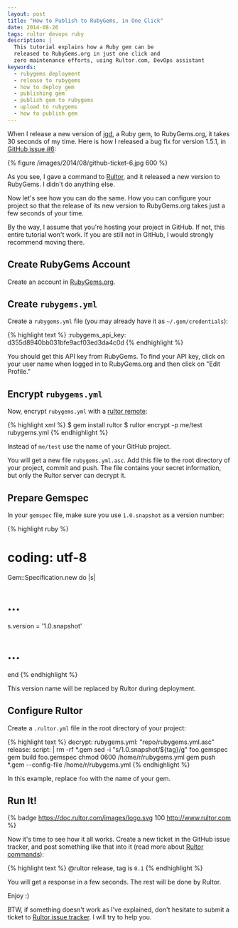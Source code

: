 ```yaml
---
layout: post
title: "How to Publish to RubyGems, in One Click"
date: 2014-08-26
tags: rultor devops ruby
description: |
  This tutorial explains how a Ruby gem can be
  released to RubyGems.org in just one click and
  zero maintenance efforts, using Rultor.com, DevOps assistant
keywords:
  - rubygems deployment
  - release to rubygems
  - how to deploy gem
  - publishing gem
  - publish gem to rubygems
  - upload to rubygems
  - how to publish gem
---
```


When I release a new version of [jgd](https://github.com/yegor256/jekyll-github-deploy),
a Ruby gem, to RubyGems.org, it takes 30 seconds of my time.
Here is how I released a bug fix for version 1.5.1,
in [GitHub issue #6](https://github.com/yegor256/jekyll-github-deploy/issues/6):

{% figure /images/2014/08/github-ticket-6.jpg 600 %}

As you see, I gave a command to [Rultor](http://www.rultor.com),
and it released a new version to RubyGems. I didn't do anything else.

Now let's see how you can do the same. How you can configure your project
so that the release of its new version to RubyGems.org
takes just a few seconds of your time.

<!--more-->

By the way, I assume that you're hosting your project in GitHub. If not,
this entire tutorial won't work. If you are still not in GitHub, I would
strongly recommend moving there.

## Create RubyGems Account

Create an account in [RubyGems.org](http://www.rubygems.org).

## Create `rubygems.yml`

Create a `rubygems.yml` file (you may already have it as `~/.gem/credentials`):

{% highlight text %}
:rubygems_api_key: d355d8940bb031bfe9acf03ed3da4c0d
{% endhighlight %}

You should get this API key from RubyGems.  To find your API key,
click on your user name when logged in to RubyGems.org and then click
on "Edit Profile."

## Encrypt `rubygems.yml`

Now, encrypt `rubygems.yml` with a [rultor remote](https://github.com/yegor256/rultor-remote):

{% highlight xml %}
$ gem install rultor
$ rultor encrypt -p me/test rubygems.yml
{% endhighlight %}

Instead of `me/test` use the name of your GitHub project.

You will get a new file `rubygems.yml.asc`.
Add this file to the root directory of your project,
commit and push. The file contains your secret information,
but only the Rultor server can decrypt it.

## Prepare Gemspec

In your `gemspec` file, make sure you use `1.0.snapshot` as a version number:

{% highlight ruby %}
# coding: utf-8
Gem::Specification.new do |s|
  # ...
  s.version = '1.0.snapshot'
  # ...
end
{% endhighlight %}

This version name will be replaced by Rultor during deployment.

## Configure Rultor

Create a `.rultor.yml` file in the root directory of your project:

{% highlight text %}
decrypt:
  rubygems.yml: "repo/rubygems.yml.asc"
release:
  script: |
    rm -rf *.gem
    sed -i "s/1.0.snapshot/${tag}/g" foo.gemspec
    gem build foo.gemspec
    chmod 0600 /home/r/rubygems.yml
    gem push *.gem --config-file /home/r/rubygems.yml
{% endhighlight %}

In this example, replace `foo` with the name of your gem.

## Run It!

{% badge https://doc.rultor.com/images/logo.svg 100 http://www.rultor.com %}

Now it's time to see how it all works. Create a new ticket in
the GitHub issue tracker, and post something like that into it
(read more about [Rultor commands](https://doc.rultor.com/basics.html)):

{% highlight text %}
@rultor release, tag is `0.1`
{% endhighlight %}

You will get a response in a few seconds. The rest will be done by Rultor.

Enjoy :)

BTW, if something doesn't work as I've explained, don't hesitate to
submit a ticket to
[Rultor issue tracker](https://github.com/yegor256/rultor/issues).
I will try to help you.
